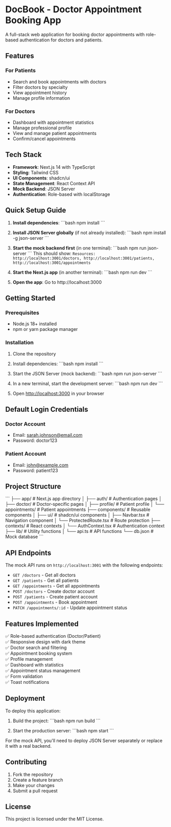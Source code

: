# DocBook - Doctor Appointment Booking App

A full-stack web application for booking doctor appointments with role-based authentication for doctors and patients.

## Features

### For Patients
- Search and book appointments with doctors
- Filter doctors by specialty
- View appointment history
- Manage profile information

### For Doctors
- Dashboard with appointment statistics
- Manage professional profile
- View and manage patient appointments
- Confirm/cancel appointments

## Tech Stack

- **Framework**: Next.js 14 with TypeScript
- **Styling**: Tailwind CSS
- **UI Components**: shadcn/ui
- **State Management**: React Context API
- **Mock Backend**: JSON Server
- **Authentication**: Role-based with localStorage

## Quick Setup Guide

1. **Install dependencies**:
   \`\`\`bash
   npm install
   \`\`\`

2. **Install JSON Server globally** (if not already installed):
   \`\`\`bash
   npm install -g json-server
   \`\`\`

3. **Start the mock backend first** (in one terminal):
   \`\`\`bash
   npm run json-server
   \`\`\`
   This should show: `Resources: http://localhost:3001/doctors, http://localhost:3001/patients, http://localhost:3001/appointments`

4. **Start the Next.js app** (in another terminal):
   \`\`\`bash
   npm run dev
   \`\`\`

5. **Open the app**: Go to http://localhost:3000

## Getting Started

### Prerequisites
- Node.js 18+ installed
- npm or yarn package manager

### Installation

1. Clone the repository
2. Install dependencies:
   \`\`\`bash
   npm install
   \`\`\`

3. Start the JSON Server (mock backend):
   \`\`\`bash
   npm run json-server
   \`\`\`

4. In a new terminal, start the development server:
   \`\`\`bash
   npm run dev
   \`\`\`

5. Open [http://localhost:3000](http://localhost:3000) in your browser

## Default Login Credentials

### Doctor Account
- Email: sarah.johnson@email.com
- Password: doctor123

### Patient Account
- Email: john@example.com
- Password: patient123

## Project Structure

\`\`\`
├── app/                    # Next.js app directory
│   ├── auth/              # Authentication pages
│   ├── doctor/            # Doctor-specific pages
│   ├── profile/           # Patient profile
│   └── appointments/      # Patient appointments
├── components/            # Reusable components
│   ├── ui/               # shadcn/ui components
│   ├── Navbar.tsx        # Navigation component
│   └── ProtectedRoute.tsx # Route protection
├── contexts/             # React contexts
│   └── AuthContext.tsx   # Authentication context
├── lib/                  # Utility functions
│   └── api.ts           # API functions
└── db.json              # Mock database
\`\`\`

## API Endpoints

The mock API runs on `http://localhost:3001` with the following endpoints:

- `GET /doctors` - Get all doctors
- `GET /patients` - Get all patients  
- `GET /appointments` - Get all appointments
- `POST /doctors` - Create doctor account
- `POST /patients` - Create patient account
- `POST /appointments` - Book appointment
- `PATCH /appointments/:id` - Update appointment status

## Features Implemented

✅ Role-based authentication (Doctor/Patient)  
✅ Responsive design with dark theme  
✅ Doctor search and filtering  
✅ Appointment booking system  
✅ Profile management  
✅ Dashboard with statistics  
✅ Appointment status management  
✅ Form validation  
✅ Toast notifications  

## Deployment

To deploy this application:

1. Build the project:
   \`\`\`bash
   npm run build
   \`\`\`

2. Start the production server:
   \`\`\`bash
   npm start
   \`\`\`

For the mock API, you'll need to deploy JSON Server separately or replace it with a real backend.

## Contributing

1. Fork the repository
2. Create a feature branch
3. Make your changes
4. Submit a pull request

## License

This project is licensed under the MIT License.
